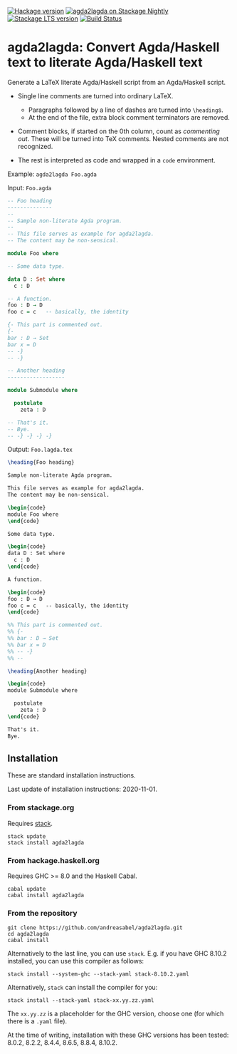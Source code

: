 [![Hackage version](https://img.shields.io/hackage/v/agda2lagda.svg?label=Hackage)](http://hackage.haskell.org/package/agda2lagda)
[![agda2lagda on Stackage Nightly](https://stackage.org/package/agda2lagda/badge/nightly)](https://stackage.org/nightly/package/agda2lagda)
[![Stackage LTS version](https://www.stackage.org/package/agda2lagda/badge/lts?label=Stackage)](https://www.stackage.org/package/agda2lagda)
[![Build Status](https://travis-ci.org/andreasabel/agda2lagda.svg?branch=master)](https://travis-ci.org/andreasabel/agda2lagda)

# agda2lagda: Convert Agda/Haskell text to literate Agda/Haskell text

Generate a LaTeX literate Agda/Haskell script from an Agda/Haskell script.

- Single line comments are turned into ordinary LaTeX.
  * Paragraphs followed by a line of dashes are turned into `\heading`s.
  * At the end of the file, extra block comment terminators are removed.

- Comment blocks, if started on the 0th column, count as _commenting out_.
  These will be turned into TeX comments.
  Nested comments are not recognized.

- The rest is interpreted as code and wrapped in a `code` environment.

Example: `agda2lagda Foo.agda`

Input: `Foo.agda`
```agda
-- Foo heading
--------------
--
-- Sample non-literate Agda program.
--
-- This file serves as example for agda2lagda.
-- The content may be non-sensical.

module Foo where

-- Some data type.

data D : Set where
  c : D

-- A function.
foo : D → D
foo c = c   -- basically, the identity

{- This part is commented out.
{-
bar : D → Set
bar x = D
-- -}
-- -}

-- Another heading
------------------

module Submodule where

  postulate
    zeta : D

-- That's it.
-- Bye.
-- -} -} -} -}
```

Output: `Foo.lagda.tex`
```latex
\heading{Foo heading}

Sample non-literate Agda program.

This file serves as example for agda2lagda.
The content may be non-sensical.

\begin{code}
module Foo where
\end{code}

Some data type.

\begin{code}
data D : Set where
  c : D
\end{code}

A function.

\begin{code}
foo : D → D
foo c = c   -- basically, the identity
\end{code}

%% This part is commented out.
%% {-
%% bar : D → Set
%% bar x = D
%% -- -}
%% --

\heading{Another heading}

\begin{code}
module Submodule where

  postulate
    zeta : D
\end{code}

That's it.
Bye.
```

## Installation

These are standard installation instructions.

Last update of installation instructions: 2020-11-01.

### From stackage.org

Requires [stack](https://docs.haskellstack.org/en/stable/install_and_upgrade/).
```
stack update
stack install agda2lagda
```

### From hackage.haskell.org

Requires GHC >= 8.0 and the Haskell Cabal.
```
cabal update
cabal install agda2lagda
```

### From the repository

```
git clone https://github.com/andreasabel/agda2lagda.git
cd agda2lagda
cabal install
```
Alternatively to the last line, you can use `stack`.
E.g. if you have GHC 8.10.2 installed, you can use this compiler as follows:
```
stack install --system-ghc --stack-yaml stack-8.10.2.yaml
```
Alternatively, `stack` can install the compiler for you:
```
stack install --stack-yaml stack-xx.yy.zz.yaml
```
The `xx.yy.zz` is a placeholder for the GHC version,
choose one (for which there is a `.yaml` file).

At the time of writing, installation with these GHC versions has been tested:
8.0.2, 8.2.2, 8.4.4, 8.6.5, 8.8.4, 8.10.2.
